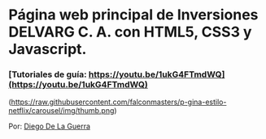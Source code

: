 # Página web principal de Inversiones DELVARG C. A. con HTML5, CSS3 y Javascript.
### [Tutoriales de guía: https://youtu.be/1ukG4FTmdWQ](https://youtu.be/1ukG4FTmdWQ)
(https://raw.githubusercontent.com/falconmasters/p-gina-estilo-netflix/carousel/img/thumb.png)

Por: [Diego De La Guerra](https://github.com/Diego334alex)